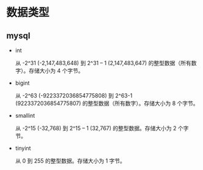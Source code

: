 # 数据类型

## mysql

- int

  从 -2^31 (-2,147,483,648) 到 2^31 – 1 (2,147,483,647) 的整型数据（所有数字）。存储大小为 4 个字节。

- bigint

  从 -2^63 (-9223372036854775808) 到 2^63-1 (9223372036854775807) 的整型数据（所有数字）。存储大小为 8 个字节。

- smallint

  从 -2^15 (-32,768) 到 2^15 – 1 (32,767) 的整型数据。存储大小为 2 个字节。

- tinyint

  从 0 到 255 的整型数据。存储大小为 1 字节。







